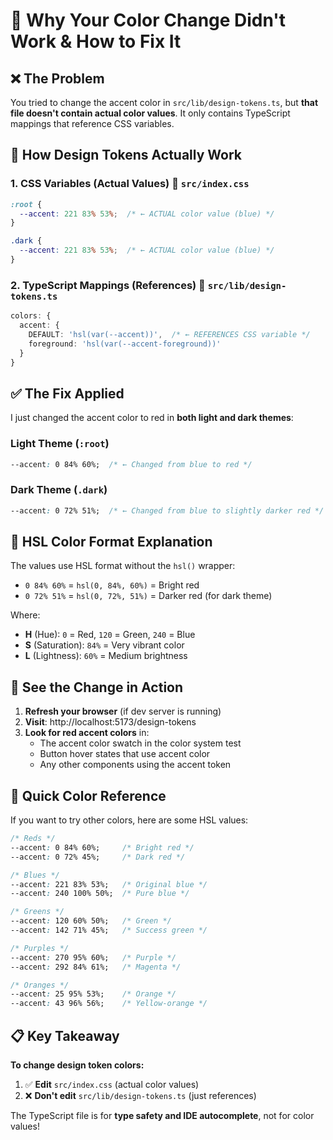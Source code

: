 # 🎨 **Why Your Color Change Didn't Work & How to Fix It**

## ❌ **The Problem**

You tried to change the accent color in `src/lib/design-tokens.ts`, but **that file doesn't contain actual color values**. It only contains TypeScript mappings that reference CSS variables.

## 🔧 **How Design Tokens Actually Work**

### **1. CSS Variables (Actual Values)** 📍 `src/index.css`
```css
:root {
  --accent: 221 83% 53%;  /* ← ACTUAL color value (blue) */
}

.dark {
  --accent: 221 83% 53%;  /* ← ACTUAL color value (blue) */
}
```

### **2. TypeScript Mappings (References)** 📍 `src/lib/design-tokens.ts`
```typescript
colors: {
  accent: {
    DEFAULT: 'hsl(var(--accent))',  /* ← REFERENCES CSS variable */
    foreground: 'hsl(var(--accent-foreground))'
  }
}
```

## ✅ **The Fix Applied**

I just changed the accent color to red in **both light and dark themes**:

### **Light Theme (`:root`)**
```css
--accent: 0 84% 60%;  /* ← Changed from blue to red */
```

### **Dark Theme (`.dark`)**
```css
--accent: 0 72% 51%;  /* ← Changed from blue to slightly darker red */
```

## 🎯 **HSL Color Format Explanation**

The values use HSL format without the `hsl()` wrapper:
- `0 84% 60%` = `hsl(0, 84%, 60%)` = Bright red
- `0 72% 51%` = `hsl(0, 72%, 51%)` = Darker red (for dark theme)

Where:
- **H** (Hue): `0` = Red, `120` = Green, `240` = Blue
- **S** (Saturation): `84%` = Very vibrant color
- **L** (Lightness): `60%` = Medium brightness

## 🚀 **See the Change in Action**

1. **Refresh your browser** (if dev server is running)
2. **Visit**: http://localhost:5173/design-tokens
3. **Look for red accent colors** in:
   - The accent color swatch in the color system test
   - Button hover states that use accent color
   - Any other components using the accent token

## 🎨 **Quick Color Reference**

If you want to try other colors, here are some HSL values:

```css
/* Reds */
--accent: 0 84% 60%;     /* Bright red */
--accent: 0 72% 45%;     /* Dark red */

/* Blues */
--accent: 221 83% 53%;   /* Original blue */
--accent: 240 100% 50%;  /* Pure blue */

/* Greens */
--accent: 120 60% 50%;   /* Green */
--accent: 142 71% 45%;   /* Success green */

/* Purples */
--accent: 270 95% 60%;   /* Purple */
--accent: 292 84% 61%;   /* Magenta */

/* Oranges */
--accent: 25 95% 53%;    /* Orange */
--accent: 43 96% 56%;    /* Yellow-orange */
```

## 📋 **Key Takeaway**

**To change design token colors:**
1. ✅ **Edit** `src/index.css` (actual color values)
2. ❌ **Don't edit** `src/lib/design-tokens.ts` (just references)

The TypeScript file is for **type safety and IDE autocomplete**, not for color values!
